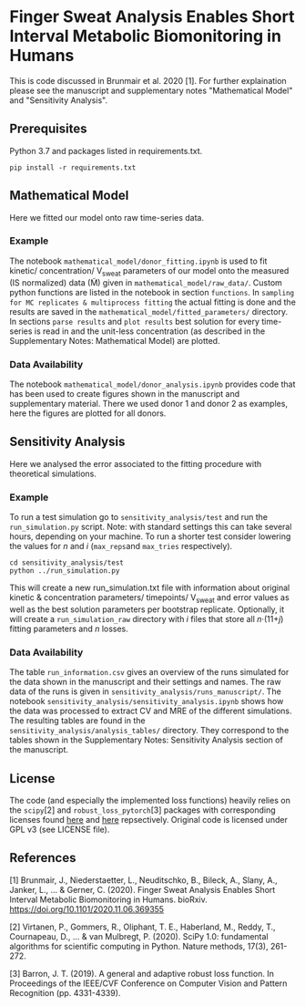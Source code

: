 # Finger Sweat Analysis Enables Short Interval Metabolic Biomonitoring in Humans 
This is code discussed in Brunmair et al. 2020 [1]. For further explaination please see the manuscript and supplementary notes "Mathematical Model" and "Sensitivity Analysis".

## Prerequisites
Python 3.7 and packages listed in requirements.txt.
```
pip install -r requirements.txt
```

## Mathematical Model
Here we fitted our model onto raw time-series data.

### Example
The notebook `mathematical_model/donor_fitting.ipynb` is used to fit kinetic/ concentration/ V<sub>sweat</sub> parameters of our model onto the measured (IS normalized) data (M&#771;) given in `mathematical_model/raw_data/`.
Custom python functions are listed in the notebook in section `functions`. In `sampling for MC replicates & multiprocess fitting` the actual fitting is done and the results are saved in the `mathematical_model/fitted_parameters/` directory. In sections `parse results` and `plot results` best solution for every time-series is read in and the unit-less concentration (as described in the Supplementary Notes: Mathematical Model) are plotted.

### Data Availability
The notebook `mathematical_model/donor_analysis.ipynb` provides code that has been used to create figures shown in the manuscript and supplementary material. There we used donor 1 and donor 2 as examples, here the figures are plotted for all donors.


## Sensitivity Analysis
Here we analysed the error associated to the fitting procedure with theoretical simulations.

### Example
To run a test simulation go to `sensitivity_analysis/test` and run the `run_simulation.py` script. Note: with standard settings this can take several hours, depending on your machine. To run a shorter test consider lowering the values for *n* and *i* (`max_reps`and `max_tries` respectively).
```
cd sensitivity_analysis/test
python ../run_simulation.py
```
This will create a new run_simulation.txt file with information about original kinetic & concentration parameters/ timepoints/ V<sub>sweat</sub> and error values as well as the best solution parameters per bootstrap replicate. Optionally, it will create a `run_simulation_raw` directory with *i* files that store all *n*·(11+*j*) fitting parameters and *n* losses.

### Data Availability
The table `run_information.csv` gives an overview of the runs simulated for the data shown in the manuscript and their settings and names. The raw data of the runs is given in `sensitivity_analysis/runs_manuscript/`. The notebook `sensitivity_analysis/sensitivity_analysis.ipynb` shows how the data was processed to extract CV and MRE of the different simulations. The resulting tables are found in the `sensitivity_analysis/analysis_tables/` directory. They correspond to the tables shown in the Supplementary Notes: Sensitivity Analysis section of the manuscript.

## License
The code (and especially the implemented loss functions) heavily relies on the `scipy`[2] and `robust_loss_pytorch`[3] packages with corresponding licenses found [here](https://www.scipy.org/scipylib/license.html) and  [here](https://github.com/jonbarron/robust_loss_pytorch/blob/master/LICENSE) repsectively. Original code is licensed under GPL v3 (see LICENSE file).

## References

[1] Brunmair, J., Niederstaetter, L., Neuditschko, B., Bileck, A., Slany, A., Janker, L., ... & Gerner, C. (2020). Finger Sweat Analysis Enables Short Interval Metabolic Biomonitoring in Humans. bioRxiv. https://doi.org/10.1101/2020.11.06.369355

[2] Virtanen, P., Gommers, R., Oliphant, T. E., Haberland, M., Reddy, T., Cournapeau, D., ... & van Mulbregt, P. (2020). SciPy 1.0: fundamental algorithms for scientific computing in Python. Nature methods, 17(3), 261-272.

[3] Barron, J. T. (2019). A general and adaptive robust loss function. In Proceedings of the IEEE/CVF Conference on Computer Vision and Pattern Recognition (pp. 4331-4339).
